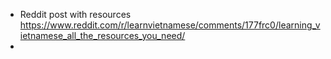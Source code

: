 - Reddit post with resources https://www.reddit.com/r/learnvietnamese/comments/177frc0/learning_vietnamese_all_the_resources_you_need/
- 